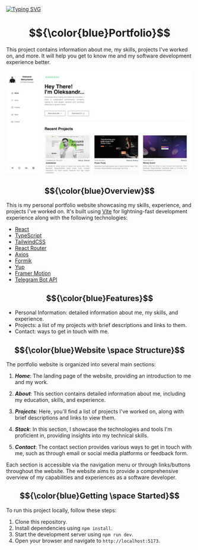 [![Typing SVG](https://readme-typing-svg.herokuapp.com?color=%2336BCF7&lines=Welcome+to+my+portfolio)](https://portfolio-mu-one-22.vercel.app/)

# $${\color{blue}Portfolio}$$

This project contains information about me, my skills, projects I've worked on, and more. It will help you get to know me and my software development experience better.

![PORTFOLIO](./src/assets/images/ReadMeImage.png)

## $${\color{blue}Overview}$$

This is my personal portfolio website showcasing my skills, experience, and projects I've worked on. It's built using [Vite](https://vitejs.dev/) for lightning-fast development experience along with the following technologies:

- [React](https://react.dev/)
- [TypeScript](https://www.typescriptlang.org/)
- [TailwindCSS](https://tailwindcss.com/)
- [React Router](https://reactrouter.com/en/main)
- [Axios](https://axios-http.com/)
- [Formik](https://formik.org/)
- [Yup](https://github.com/jquense/yup)
- [Framer Motion](https://www.framer.com/motion/)
- [Telegram Bot API](https://core.telegram.org/bots/api)

## $${\color{blue}Features}$$

- Personal Information: detailed information about me, my skills, and experience.
- Projects: a list of my projects with brief descriptions and links to them.
- Contact: ways to get in touch with me.

## $${\color{blue}Website \space Structure}$$

The portfolio website is organized into several main sections:

1. **_Home_**: The landing page of the website, providing an introduction to me and my work.

2. **_About_**: This section contains detailed information about me, including my education, skills, and experience.

3. **_Projects_**: Here, you'll find a list of projects I've worked on, along with brief descriptions and links to view them.

4. **_Stack_**: In this section, I showcase the technologies and tools I'm proficient in, providing insights into my technical skills.

5. **_Contact_**: The contact section provides various ways to get in touch with me, such as through email or social media platforms or feedback form.

Each section is accessible via the navigation menu or through links/buttons throughout the website. The website aims to provide a comprehensive overview of my capabilities and experiences as a software developer.

## $${\color{blue}Getting \space Started}$$

To run this project locally, follow these steps:

1. Clone this repository.
2. Install dependencies using `npm install`.
3. Start the development server using `npm run dev`.
4. Open your browser and navigate to `http://localhost:5173`.
